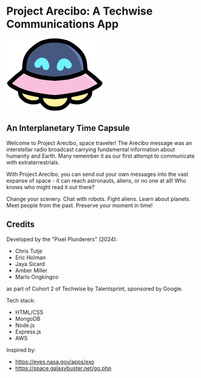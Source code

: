 
# Project Arecibo: A Techwise Communications App

![O.M.A.R., the Orbital Messaging Assistance Robot](/public/images/Kawaii%20UFO%20Sprite/Kawaii_UFO_Sprite_-_smile.png)


## An Interplanetary Time Capsule
Welcome to Project Arecibo, space traveler! The Arecibo message was an interstellar radio broadcast carrying fundamental information about humanity and Earth. Many remember it as our first attempt to communicate with extraterrestrials.

With Project Arecibo, you can send out your own messages into the vast expanse of space - it can reach astronauts, aliens, or no one at all! Who knows who might read it out there?

Change your scenery. Chat with robots. Fight aliens. Learn about planets. Meet people from the past. Preserve your moment in time!

## Credits

Developed by the "Pixel Plunderers" (2024):
- Chris Tutje
- Eric Holman
- Jaya Sicard
- Amber Miller
- Marlo Ongkingco

as part of Cohort 2 of Techwise by Talentsprint, sponsored by Google.

Tech stack:
- HTML/CSS
- MongoDB
- Node.js
- Express.js
- AWS

Inspired by:
- https://eyes.nasa.gov/apps/exo
- https://space.galaxybuster.net/go.php

